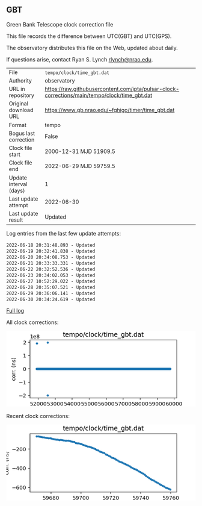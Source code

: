 
## GBT

Green Bank Telescope clock correction file

This file records the difference between UTC(GBT) and UTC(GPS).

The observatory distributes this file on the Web, updated about daily.

If questions arise, contact Ryan S. Lynch <rlynch@nrao.edu>.

|     |     |
|:--- |:--- |
| File | `tempo/clock/time_gbt.dat` |
| Authority | observatory |
| URL in repository | <https://raw.githubusercontent.com/ipta/pulsar-clock-corrections/main/tempo/clock/time_gbt.dat> |
| Original download URL | <https://www.gb.nrao.edu/~fghigo/timer/time_gbt.dat> |
| Format | tempo |
| Bogus last correction | False |
| Clock file start | 2000-12-31 MJD 51909.5 |
| Clock file end | 2022-06-29 MJD 59759.5 |
| Update interval (days) | 1 |
| Last update attempt | 2022-06-30 |
| Last update result | Updated |

Log entries from the last few update attempts:
```
2022-06-18 20:31:48.893 - Updated
2022-06-19 20:32:41.838 - Updated
2022-06-20 20:34:08.753 - Updated
2022-06-21 20:33:33.331 - Updated
2022-06-22 20:32:52.536 - Updated
2022-06-23 20:34:02.053 - Updated
2022-06-27 10:52:29.022 - Updated
2022-06-28 20:35:07.521 - Updated
2022-06-29 20:36:06.141 - Updated
2022-06-30 20:34:24.619 - Updated
```
[Full log](https://raw.githubusercontent.com/ipta/pulsar-clock-corrections/main/log/tempo/clock/time_gbt.dat.log)


All clock corrections:

![plot of all clock corrections](time_gbt.dat.png "All corrections")

Recent clock corrections:

![plot of recent clock corrections](time_gbt.dat.short.png "Recent corrections")

